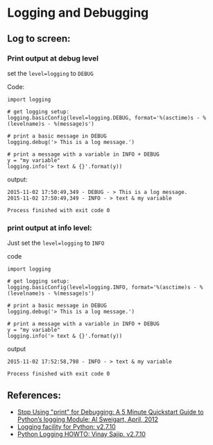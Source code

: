 # Logging and Debugging

## Log to screen: 

### Print output at debug level
set the `level=logging` to `DEBUG ` 

Code: 
```
import logging

# get logging setup:
logging.basicConfig(level=logging.DEBUG, format='%(asctime)s - %(levelname)s - %(message)s')

# print a basic message in DEBUG 
logging.debug('> This is a log message.')

# print a message with a variable in INFO + DEBUG
y = "my variable"
logging.info('> text & {}'.format(y))
```
output: 
```
2015-11-02 17:50:49,349 - DEBUG - > This is a log message.
2015-11-02 17:50:49,349 - INFO - > text & my variable

Process finished with exit code 0
```

### print output at info level: 
Just set the `level=logging` to `INFO` 

code
```
import logging

# get logging setup:
logging.basicConfig(level=logging.INFO, format='%(asctime)s - %(levelname)s - %(message)s')

# print a basic message in DEBUG
logging.debug('> This is a log message.')

# print a message with a variable in INFO + DEBUG
y = "my variable"
logging.info('> text & {}'.format(y))
```
output
```
2015-11-02 17:52:58,798 - INFO - > text & my variable

Process finished with exit code 0
```


## References: 
- [Stop Using "print" for Debugging: A 5 Minute Quickstart Guide to Python’s logging Module: Al Sweigart, April, 2012](http://inventwithpython.com/blog/2012/04/06/stop-using-print-for-debugging-a-5-minute-quickstart-guide-to-pythons-logging-module/)
- [Logging facility for Python: v2.7.10](https://docs.python.org/2/library/logging.html)
- [Python Logging HOWTO: Vinay Sajip. v2.7.10](https://docs.python.org/2/howto/logging.html)

